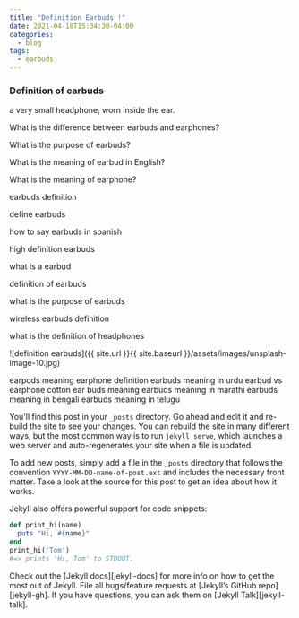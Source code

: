```yaml
---
title: "Definition Earbuds !"
date: 2021-04-18T15:34:30-04:00
categories:
  - blog
tags:
  - earbuds
---
```


### Definition of earbuds
a very small headphone, worn inside the ear.


What is the difference between earbuds and earphones?

What is the purpose of earbuds?

What is the meaning of earbud in English?

What is the meaning of earphone?


earbuds definition

define earbuds

how to say earbuds in spanish

high definition earbuds

what is a earbud

definition of earbuds

what is the purpose of earbuds

wireless earbuds definition

what is the definition of headphones

![definition earbuds]({{ site.url }}{{ site.baseurl }}/assets/images/unsplash-image-10.jpg)


earpods meaning
earphone definition
earbuds meaning in urdu
earbud vs earphone
cotton ear buds meaning
earbuds meaning in marathi
earbuds meaning in bengali
earbuds meaning in telugu


You'll find this post in your `_posts` directory. Go ahead and edit it and re-build the site to see your changes. You can rebuild the site in many different ways, but the most common way is to run `jekyll serve`, which launches a web server and auto-regenerates your site when a file is updated.

To add new posts, simply add a file in the `_posts` directory that follows the convention `YYYY-MM-DD-name-of-post.ext` and includes the necessary front matter. Take a look at the source for this post to get an idea about how it works.

Jekyll also offers powerful support for code snippets:

```ruby
def print_hi(name)
  puts "Hi, #{name}"
end
print_hi('Tom')
#=> prints 'Hi, Tom' to STDOUT.
```

Check out the [Jekyll docs][jekyll-docs] for more info on how to get the most out of Jekyll. File all bugs/feature requests at [Jekyll’s GitHub repo][jekyll-gh]. If you have questions, you can ask them on [Jekyll Talk][jekyll-talk].
